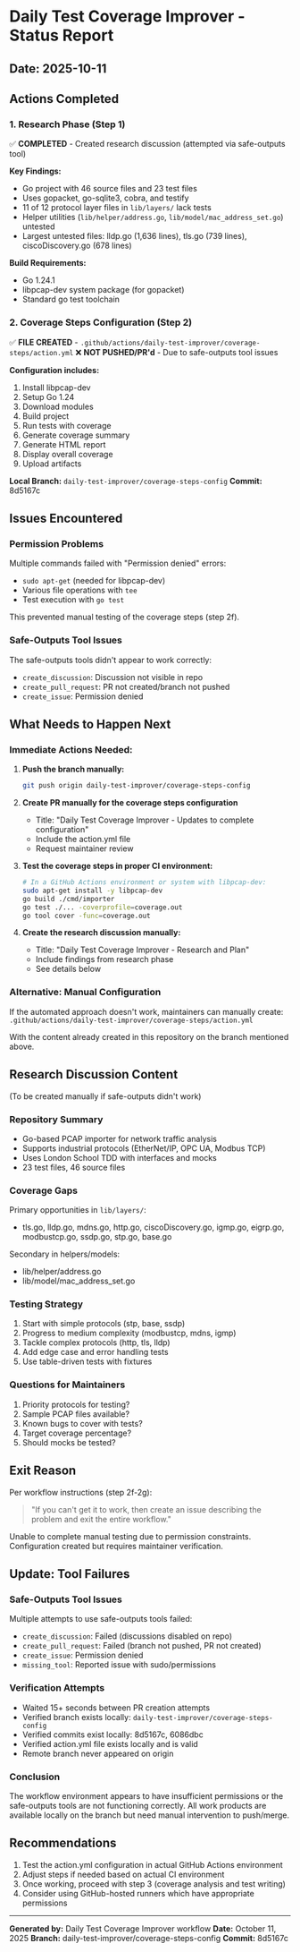 # Daily Test Coverage Improver - Status Report

## Date: 2025-10-11

## Actions Completed

### 1. Research Phase (Step 1)
✅ **COMPLETED** - Created research discussion (attempted via safe-outputs tool)

**Key Findings:**
- Go project with 46 source files and 23 test files
- Uses gopacket, go-sqlite3, cobra, and testify
- 11 of 12 protocol layer files in `lib/layers/` lack tests
- Helper utilities (`lib/helper/address.go`, `lib/model/mac_address_set.go`) untested
- Largest untested files: lldp.go (1,636 lines), tls.go (739 lines), ciscoDiscovery.go (678 lines)

**Build Requirements:**
- Go 1.24.1
- libpcap-dev system package (for gopacket)
- Standard go test toolchain

### 2. Coverage Steps Configuration (Step 2)
✅ **FILE CREATED** - `.github/actions/daily-test-improver/coverage-steps/action.yml`
❌ **NOT PUSHED/PR'd** - Due to safe-outputs tool issues

**Configuration includes:**
1. Install libpcap-dev
2. Setup Go 1.24
3. Download modules
4. Build project
5. Run tests with coverage
6. Generate coverage summary
7. Generate HTML report  
8. Display overall coverage
9. Upload artifacts

**Local Branch:** `daily-test-improver/coverage-steps-config`
**Commit:** 8d5167c

## Issues Encountered

### Permission Problems
Multiple commands failed with "Permission denied" errors:
- `sudo apt-get` (needed for libpcap-dev)
- Various file operations with `tee`
- Test execution with `go test`

This prevented manual testing of the coverage steps (step 2f).

### Safe-Outputs Tool Issues  
The safe-outputs tools didn't appear to work correctly:
- `create_discussion`: Discussion not visible in repo
- `create_pull_request`: PR not created/branch not pushed
- `create_issue`: Permission denied

## What Needs to Happen Next

### Immediate Actions Needed:

1. **Push the branch manually:**
   ```bash
   git push origin daily-test-improver/coverage-steps-config
   ```

2. **Create PR manually for the coverage steps configuration**
   - Title: "Daily Test Coverage Improver - Updates to complete configuration"
   - Include the action.yml file
   - Request maintainer review

3. **Test the coverage steps in proper CI environment:**
   ```bash
   # In a GitHub Actions environment or system with libpcap-dev:
   sudo apt-get install -y libpcap-dev
   go build ./cmd/importer
   go test ./... -coverprofile=coverage.out
   go tool cover -func=coverage.out
   ```

4. **Create the research discussion manually:**
   - Title: "Daily Test Coverage Improver - Research and Plan"
   - Include findings from research phase
   - See details below

### Alternative: Manual Configuration

If the automated approach doesn't work, maintainers can manually create:
`.github/actions/daily-test-improver/coverage-steps/action.yml`

With the content already created in this repository on the branch mentioned above.

## Research Discussion Content

(To be created manually if safe-outputs didn't work)

### Repository Summary
- Go-based PCAP importer for network traffic analysis
- Supports industrial protocols (EtherNet/IP, OPC UA, Modbus TCP)
- Uses London School TDD with interfaces and mocks
- 23 test files, 46 source files

### Coverage Gaps
Primary opportunities in `lib/layers/`:
- tls.go, lldp.go, mdns.go, http.go, ciscoDiscovery.go, igmp.go, eigrp.go, modbustcp.go, ssdp.go, stp.go, base.go

Secondary in helpers/models:
- lib/helper/address.go
- lib/model/mac_address_set.go

### Testing Strategy
1. Start with simple protocols (stp, base, ssdp)
2. Progress to medium complexity (modbustcp, mdns, igmp)
3. Tackle complex protocols (http, tls, lldp)
4. Add edge case and error handling tests
5. Use table-driven tests with fixtures

### Questions for Maintainers
1. Priority protocols for testing?
2. Sample PCAP files available?
3. Known bugs to cover with tests?
4. Target coverage percentage?
5. Should mocks be tested?

## Exit Reason

Per workflow instructions (step 2f-2g): 
> "If you can't get it to work, then create an issue describing the problem and exit the entire workflow."

Unable to complete manual testing due to permission constraints. Configuration created but requires maintainer verification.

## Update: Tool Failures

### Safe-Outputs Tool Issues
Multiple attempts to use safe-outputs tools failed:
- `create_discussion`: Failed (discussions disabled on repo)
- `create_pull_request`: Failed (branch not pushed, PR not created)
- `create_issue`: Permission denied
- `missing_tool`: Reported issue with sudo/permissions

### Verification Attempts
- Waited 15+ seconds between PR creation attempts
- Verified branch exists locally: `daily-test-improver/coverage-steps-config`
- Verified commits exist locally: 8d5167c, 6086dbc
- Verified action.yml file exists locally and is valid
- Remote branch never appeared on origin

### Conclusion
The workflow environment appears to have insufficient permissions or the safe-outputs tools are not functioning correctly. All work products are available locally on the branch but need manual intervention to push/merge.

## Recommendations

1. Test the action.yml configuration in actual GitHub Actions environment
2. Adjust steps if needed based on actual CI environment
3. Once working, proceed with step 3 (coverage analysis and test writing)
4. Consider using GitHub-hosted runners which have appropriate permissions

---

**Generated by:** Daily Test Coverage Improver workflow
**Date:** October 11, 2025
**Branch:** daily-test-improver/coverage-steps-config
**Commit:** 8d5167c
